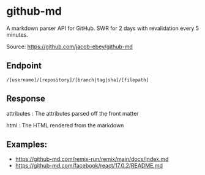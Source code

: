 # github-md

A markdown parser API for GitHub. SWR for 2 days with revalidation every 5 minutes.

Source: https://github.com/jacob-ebey/github-md

## Endpoint

```text
/[username]/[repository]/[branch|tag|sha]/[filepath]
```

## Response

attributes
: The attributes parsed off the front matter

html
: The HTML rendered from the markdown

## Examples:

- https://github-md.com/remix-run/remix/main/docs/index.md
- https://github-md.com/facebook/react/17.0.2/README.md
